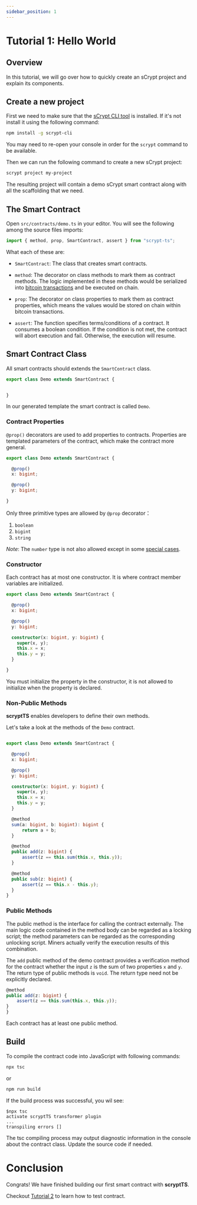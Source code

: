 ```yaml
---
sidebar_position: 1
---
```


# Tutorial 1: Hello World


## Overview
In this tutorial, we will go over how to quickly create an sCrypt project and explain its components.

## Create a new project

First we need to make sure that the [sCrypt CLI tool](https://github.com/sCrypt-Inc/scrypt-cli) is installed. If it's not install it using the following command:

```sh
npm install -g scrypt-cli
```

You may need to re-open your console in order for the `scrypt` command to be available.

Then we can run the following command to create a new sCrypt project:

```sh
scrypt project my-project
```

The resulting project will contain a demo sCrypt smart contract along with all the scaffolding that we need.


## The Smart Contract

Open `src/contracts/demo.ts` in your editor. You will see the following among the source files imports:

```ts
import { method, prop, SmartContract, assert } from "scrypt-ts";
```

What each of these are:


- `SmartContract`: The class that creates smart contracts.

- `method`: The decorator on class methods to mark them as contract methods. The logic implemented in these methods would be serialized into [bitcoin transactions](https://wiki.bitcoinsv.io/index.php/Bitcoin_Transactions) and be executed on chain.

- `prop`:  The decorator on class properties to mark them as contract properties, which means the values would be stored on chain within bitcoin transactions.

- `assert`: The function specifies terms/conditions of a contract. It consumes a boolean condition. If the condition is not met, the contract will abort execution and fail. Otherwise, the execution will resume.


## Smart Contract Class

All smart contracts should extends the `SmartContract` class.

```ts
export class Demo extends SmartContract {


}
```

In our generated template the smart contract is called `Demo`.


### Contract Properties

`@prop()` decorators are used to add properties to contracts. Properties are templated parameters of the contract, which make the contract more general.

```ts
export class Demo extends SmartContract {

  @prop()
  x: bigint;

  @prop()
  y: bigint;

}
```

Only three primitive types are allowed by `@prop` decorator：

1. `boolean`
2. `bigint`
3. `string`



*Note*: The `number` type is not also allowed except in some [special cases](../getting-started/how-to-write-a-contract.md#number-type).


### Constructor

Each contract has at most one constructor. It is where contract member variables are initialized. 

```ts
export class Demo extends SmartContract {

  @prop()
  x: bigint;

  @prop()
  y: bigint;

  constructor(x: bigint, y: bigint) {
    super(x, y);
    this.x = x;
    this.y = y;
  }

}
```

You must initialize the property in the constructor, it is not allowed to initialize when the property is declared.

### Non-Public Methods

**scryptTS** enables developers to define their own methods.

Let's take a look at the methods of the `Demo` contract.

```ts

export class Demo extends SmartContract {

  @prop()
  x: bigint;

  @prop()
  y: bigint;

  constructor(x: bigint, y: bigint) {
    super(x, y);
    this.x = x;
    this.y = y;
  }

  @method
  sum(a: bigint, b: bigint): bigint {
      return a + b;
  }

  @method
  public add(z: bigint) {
      assert(z == this.sum(this.x, this.y));
  }

  @method
  public sub(z: bigint) {
      assert(z == this.x - this.y);
  }
}
```

### Public Methods

The public method is the interface for calling the contract externally. The main logic code contained in the method body can be regarded as a locking script; the method parameters can be regarded as the corresponding unlocking script. Miners actually verify the execution results of this combination.

The `add` public method of the demo contract provides a verification method for the contract whether the input `z` is the sum of two properties `x` and `y`. The return type of public methods is `void`. The return type need not be explicitly declared.


```ts
@method
public add(z: bigint) {
    assert(z == this.sum(this.x, this.y));
}
}
```

Each contract has at least one public method.

## Build

To compile the contract code into JavaScript with following commands:

```sh
npx tsc
```
or
```sh
npm run build
```

If the build process was successful, you wil see:

```
$npx tsc                                                     
activate scryptTS transformer plugin
...
transpiling errors []
```

The tsc compiling process may output diagnostic information in the console about the contract class. Update the source code if needed.


# Conclusion

Congrats! We have finished building our first smart contract with **scryptTS**.

Checkout [Tutorial 2](./how-to-test-a-contract.md) to learn how to test contract.












